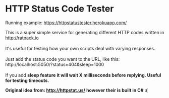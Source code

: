 HTTP Status Code Tester
========================

Running example: https://httpstatustester.herokuapp.com/

This is a super simple service for generating different HTTP codes written in http://ratpack.io
<br><br>
It's useful for testing how your own scripts deal with varying responses.
<br><br>
Just add the status code you want to the URL, like this: http://localhost:5050/?status=404&sleep=1000
<br><br>
 If you add <b>sleep<b> feature it will wait X milliseconds before replying. Useful for testing timeouts.
 
 Original idea from: http://httpstat.us/ however their is built in C# :(<br>
